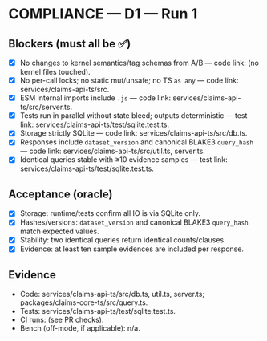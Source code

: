 # COMPLIANCE — D1 — Run 1

## Blockers (must all be ✅)
- [x] No changes to kernel semantics/tag schemas from A/B — code link: (no kernel files touched).
- [x] No per-call locks; no static mut/unsafe; no TS `as any` — code link: services/claims-api-ts/src.
- [x] ESM internal imports include `.js` — code link: services/claims-api-ts/src/server.ts.
- [x] Tests run in parallel without state bleed; outputs deterministic — test link: services/claims-api-ts/test/sqlite.test.ts.
- [x] Storage strictly SQLite — code link: services/claims-api-ts/src/db.ts.
- [x] Responses include `dataset_version` and canonical BLAKE3 `query_hash` — code link: services/claims-api-ts/src/util.ts, server.ts.
- [x] Identical queries stable with ≥10 evidence samples — test link: services/claims-api-ts/test/sqlite.test.ts.

## Acceptance (oracle)
- [x] Storage: runtime/tests confirm all IO is via SQLite only.
- [x] Hashes/versions: `dataset_version` and canonical BLAKE3 `query_hash` match expected values.
- [x] Stability: two identical queries return identical counts/clauses.
- [x] Evidence: at least ten sample evidences are included per response.

## Evidence
- Code: services/claims-api-ts/src/db.ts, util.ts, server.ts; packages/claims-core-ts/src/query.ts.
- Tests: services/claims-api-ts/test/sqlite.test.ts.
- CI runs: (see PR checks).
- Bench (off-mode, if applicable): n/a.
